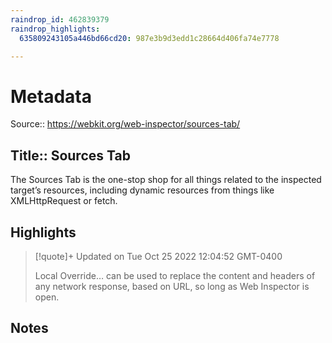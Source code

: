 ```yaml
---
raindrop_id: 462839379
raindrop_highlights:
  635809243105a446bd66cd20: 987e3b9d3edd1c28664d406fa74e7778

---
```


# Metadata
Source:: https://webkit.org/web-inspector/sources-tab/

Title:: Sources Tab
---

The Sources Tab is the one-stop shop for all things related to the inspected target’s resources, including dynamic resources from things like XMLHttpRequest or fetch.

## Highlights

> [!quote]+ Updated on Tue Oct 25 2022 12:04:52 GMT-0400
>
> Local Override… can be used to replace the content and headers of any network response, based on URL, so long as Web Inspector is open.
## Notes

